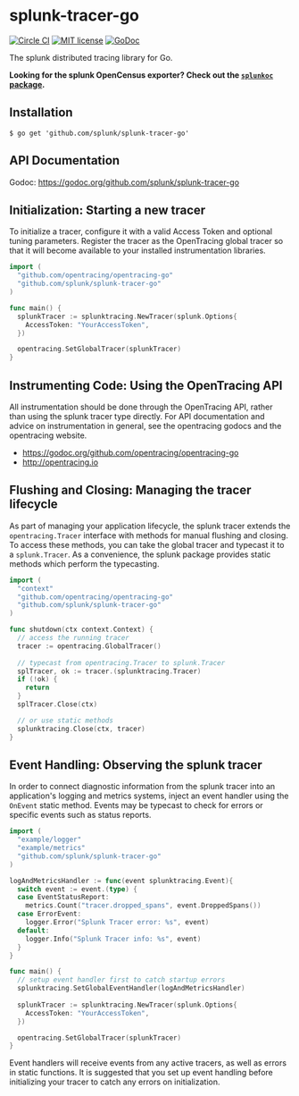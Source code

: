 # splunk-tracer-go

[![Circle CI](https://circleci.com/gh/splunk/splunk-tracer-go.svg?style=shield)](https://circleci.com/gh/splunk/splunk-tracer-go)
[![MIT license](http://img.shields.io/badge/license-MIT-blue.svg)](http://opensource.org/licenses/MIT)
[![GoDoc](https://godoc.org/github.com/splunk/splunk-tracer-go?status.svg)](https://godoc.org/github.com/splunk/splunk-tracer-go)

The splunk distributed tracing library for Go.

**Looking for the splunk OpenCensus exporter? Check out the [`splunkoc` package](./splunkoc).**

## Installation

```
$ go get 'github.com/splunk/splunk-tracer-go'
```

## API Documentation

Godoc: https://godoc.org/github.com/splunk/splunk-tracer-go

## Initialization: Starting a new tracer
To initialize a tracer, configure it with a valid Access Token and optional tuning parameters. Register the tracer as the OpenTracing global tracer so that it will become available to your installed instrumentation libraries.

```go
import (
  "github.com/opentracing/opentracing-go"
  "github.com/splunk/splunk-tracer-go"
)

func main() {
  splunkTracer := splunktracing.NewTracer(splunk.Options{
    AccessToken: "YourAccessToken",
  })

  opentracing.SetGlobalTracer(splunkTracer)
}
```

## Instrumenting Code: Using the OpenTracing API

All instrumentation should be done through the OpenTracing API, rather than using the splunk tracer type directly. For API documentation and advice on instrumentation in general, see the opentracing godocs and the opentracing website.

- https://godoc.org/github.com/opentracing/opentracing-go
- http://opentracing.io

## Flushing and Closing: Managing the tracer lifecycle

As part of managing your application lifecycle, the splunk tracer extends the `opentracing.Tracer` interface with methods for manual flushing and closing. To access these methods, you can take the global tracer and typecast it to a `splunk.Tracer`. As a convenience, the splunk package provides static methods which perform the typecasting.

```go
import (
  "context"
  "github.com/opentracing/opentracing-go"
  "github.com/splunk/splunk-tracer-go"
)

func shutdown(ctx context.Context) {
  // access the running tracer
  tracer := opentracing.GlobalTracer()
    
  // typecast from opentracing.Tracer to splunk.Tracer
  splTracer, ok := tracer.(splunktracing.Tracer)
  if (!ok) { 
    return 
  }
  splTracer.Close(ctx)

  // or use static methods
  splunktracing.Close(ctx, tracer)
}
```

## Event Handling: Observing the splunk tracer
In order to connect diagnostic information from the splunk tracer into an application's logging and metrics systems, inject an event handler using the `OnEvent` static method. Events may be typecast to check for errors or specific events such as status reports.

```go
import (
  "example/logger"
  "example/metrics"
  "github.com/splunk/splunk-tracer-go"
)

logAndMetricsHandler := func(event splunktracing.Event){
  switch event := event.(type) {
  case EventStatusReport:
    metrics.Count("tracer.dropped_spans", event.DroppedSpans())
  case ErrorEvent:
    logger.Error("Splunk Tracer error: %s", event)
  default:
    logger.Info("Splunk Tracer info: %s", event)
  }
}

func main() {
  // setup event handler first to catch startup errors
  splunktracing.SetGlobalEventHandler(logAndMetricsHandler)
  
  splunkTracer := splunktracing.NewTracer(splunk.Options{
    AccessToken: "YourAccessToken",
  })

  opentracing.SetGlobalTracer(splunkTracer)
}
```

Event handlers will receive events from any active tracers, as well as errors in static functions. It is suggested that you set up event handling before initializing your tracer to catch any errors on initialization.
